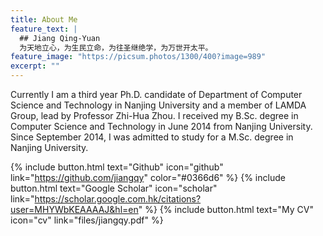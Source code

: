 ```yaml
---
title: About Me
feature_text: |
  ## Jiang Qing-Yuan
  为天地立心，为生民立命，为往圣继绝学，为万世开太平。
feature_image: "https://picsum.photos/1300/400?image=989"
excerpt: ""
---
```


Currently I am a third year Ph.D. candidate of Department of Computer Science and Technology in Nanjing University and a member of LAMDA Group, lead by Professor Zhi-Hua Zhou. I received my B.Sc. degree in Computer Science and Technology in June 2014 from Nanjing University. Since September 2014, I was admitted to study for a M.Sc. degree in Nanjing University.

{% include button.html text="Github" icon="github" link="https://github.com/jiangqy" color="#0366d6" %}  {% include button.html text="Google Scholar" icon="scholar" link="https://scholar.google.com.hk/citations?user=MHYWbKEAAAAJ&hl=en" %} {% include button.html text="My CV" icon="cv" link="files/jiangqy.pdf" %} 
